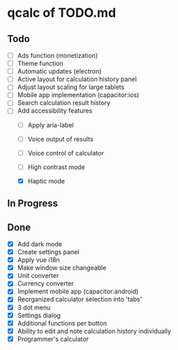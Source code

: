 # qcalc of TODO.md

## Todo

- [ ] Ads function (monetization)
- [ ] Theme function
- [ ] Automatic updates (electron)
- [ ] Active layout for calculation history panel
- [ ] Adjust layout scaling for large tablets
- [ ] Mobile app implementation (capacitor:ios)
- [ ] Search calculation result history
- [ ] Add accessibility features
  - [ ] Apply aria-label
  - [ ] Voice output of results
  - [ ] Voice control of calculator
  - [ ] High contrast mode
  - [x] Haptic mode


## In Progress

## Done

- [x] Add dark mode
- [x] Create settings panel
- [x] Apply vue i18n
- [x] Make window size changeable
- [x] Unit converter
- [x] Currency converter
- [x] Implement mobile app (capacitor:android)
- [x] Reorganized calculator selection into 'tabs'
- [x] 3 dot menu
- [x] Settings dialog
- [x] Additional functions per button
- [x] Ability to edit and note calculation history individually
- [x] Programmer's calculator
